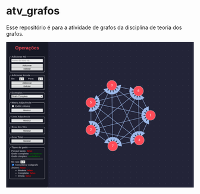 # atv_grafos
Esse repositório é para a atividade de grafos da disciplina de teoria dos grafos.

![screenshot](screenshot.png)
